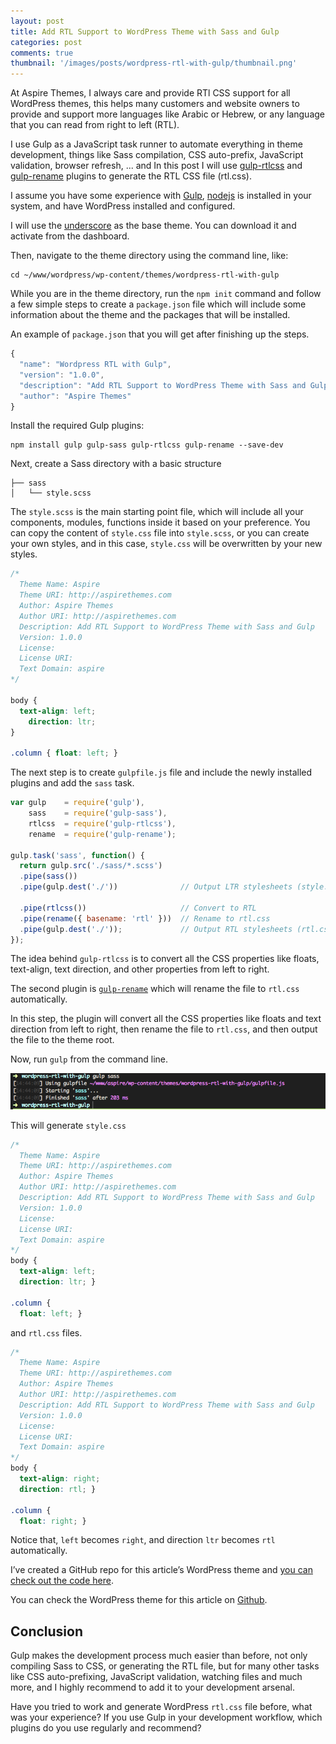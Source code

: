 ```yaml
---
layout: post
title: Add RTL Support to WordPress Theme with Sass and Gulp
categories: post
comments: true
thumbnail: '/images/posts/wordpress-rtl-with-gulp/thumbnail.png'
---
```


At Aspire Themes, I always care and provide RTl CSS support for all WordPress themes, this helps many customers and website owners to provide and support more languages like Arabic or Hebrew, or any language that you can read from right to left (RTL).

I use Gulp as a JavaScript task runner to automate everything in theme development, things like Sass compilation, CSS auto-prefix, JavaScript validation, browser refresh, ... and In this post I will use [gulp-rtlcss](https://www.npmjs.com/package/gulp-rtlcss) and [gulp-rename](https://www.npmjs.com/package/gulp-rename) plugins to generate the RTL CSS file (rtl.css).

I assume you have some experience with [Gulp](http://gulpjs.com/), [nodejs](https://nodejs.org/en/) is installed in your system, and have WordPress installed and configured.

I will use the [underscore](http://underscores.me/) as the base theme. You can download it and activate from the dashboard.

Then, navigate to the theme directory using the command line, like:

```
cd ~/www/wordpress/wp-content/themes/wordpress-rtl-with-gulp
```

While you are in the theme directory, run the `npm init` command and follow a few simple steps to create a `package.json` file which will include some information about the theme and the packages that will be installed.

An example of `package.json` that you will get after finishing up the steps.

```js
{
  "name": "Wordpress RTL with Gulp",
  "version": "1.0.0",
  "description": "Add RTL Support to WordPress Theme with Sass and Gulp",
  "author": "Aspire Themes"
}
```

Install the required Gulp plugins:

```
npm install gulp gulp-sass gulp-rtlcss gulp-rename --save-dev
```

Next,  create a Sass directory with a basic structure

```
├── sass
│   └── style.scss
```

The `style.scss` is the main starting point file, which will include all your components, modules, functions inside it based on your preference.  You can copy the content of `style.css` file into `style.scss`, or you can create your own styles, and in this case, `style.css` will be overwritten by your new styles.

```css
/*
  Theme Name: Aspire
  Theme URI: http://aspirethemes.com
  Author: Aspire Themes
  Author URI: http://aspirethemes.com
  Description: Add RTL Support to WordPress Theme with Sass and Gulp
  Version: 1.0.0
  License:
  License URI:
  Text Domain: aspire
*/

body {
  text-align: left;
    direction: ltr;
}

.column { float: left; }
```

The next step is to create `gulpfile.js` file and include the newly installed plugins and add the `sass` task.

```js
var gulp    = require('gulp'),
    sass    = require('gulp-sass'),
    rtlcss  = require('gulp-rtlcss'),
    rename  = require('gulp-rename');

gulp.task('sass', function() {
  return gulp.src('./sass/*.scss')
  .pipe(sass())
  .pipe(gulp.dest('./'))              // Output LTR stylesheets (style.css)

  .pipe(rtlcss())                     // Convert to RTL
  .pipe(rename({ basename: 'rtl' }))  // Rename to rtl.css
  .pipe(gulp.dest('./'));             // Output RTL stylesheets (rtl.css)
});
```

The idea behind `gulp-rtlcss` is to convert all the CSS properties like floats, text-align, text direction, and other properties from left to right.

The second plugin is [`gulp-rename`](https://www.npmjs.com/package/gulp-rename) which will rename the file to `rtl.css` automatically.

In this step, the plugin will convert all the CSS properties like floats and text direction from left to right, then rename the file to `rtl.css`, and then output the file to the theme root.

Now, run `gulp` from the command line.

![gulp-rtl-command](/images/posts/wordpress-rtl-with-gulp/gulp-rtl.png)

This will generate `style.css`

```css
/*
  Theme Name: Aspire
  Theme URI: http://aspirethemes.com
  Author: Aspire Themes
  Author URI: http://aspirethemes.com
  Description: Add RTL Support to WordPress Theme with Sass and Gulp
  Version: 1.0.0
  License:
  License URI:
  Text Domain: aspire
*/
body {
  text-align: left;
  direction: ltr; }

.column {
  float: left; }
```

and `rtl.css` files.

```css
/*
  Theme Name: Aspire
  Theme URI: http://aspirethemes.com
  Author: Aspire Themes
  Author URI: http://aspirethemes.com
  Description: Add RTL Support to WordPress Theme with Sass and Gulp
  Version: 1.0.0
  License:
  License URI:
  Text Domain: aspire
*/
body {
  text-align: right;
  direction: rtl; }

.column {
  float: right; }
```

Notice that, `left` becomes `right`, and direction `ltr` becomes `rtl` automatically.

I’ve created a GitHub repo for this article’s WordPress theme and [you can check out the code here](https://github.com/aspirethemes/wordpress-rtl-with-gulp).

You can check the WordPress theme for this article on [Github](https://github.com/aspirethemes/wordpress-rtl-with-gulp).

## Conclusion

Gulp makes the development process much easier than before, not only compiling Sass to CSS, or generating the RTL file, but for many other tasks like CSS auto-prefixing, JavaScript validation, watching files and much more, and I highly recommend to add it to your development arsenal.

Have you tried to work and generate WordPress `rtl.css` file before, what was your experience? If you use Gulp in your development workflow, which plugins do you use regularly and recommend?